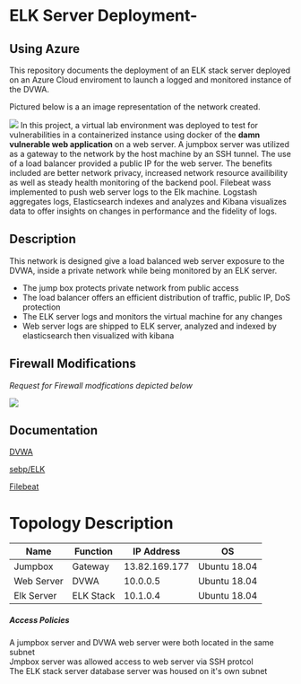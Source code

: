 # ELK Server Deployment-
## Using Azure
This repository documents the deployment of an ELK stack server deployed on an Azure Cloud enviroment to launch a logged and monitored instance of the DVWA. 

Pictured below is a an image representation of the network created. 

![](https://i.imgur.com/es466SV.png)
In this project, a virtual lab environment was deployed to test for vulnerabilities in a containerized instance using docker of the **damn vulnerable web application** on a web server. A jumpbox server was utilized as a gateway to the network by the host machine by an SSH tunnel. The use of a load balancer provided a public IP for the web server. The benefits included are better network privacy, increased network resource availibility as well as steady health monitoring of the backend pool. Filebeat wass implemented to push web server logs to the Elk machine. Logstash aggregates logs, Elasticsearch indexes and analyzes and Kibana visualizes data to offer insights on changes in performance and the fidelity of logs. 

## Description  
This network is designed give a load balanced web server exposure to the DVWA, 
inside a private network while being monitored by an ELK server.
 
* The jump box protects private network from public access
* The load balancer offers an efficient distribution of traffic, public IP, DoS protection
* The ELK server logs and monitors the virtual machine for any changes 
* Web server logs are shipped to ELK server, analyzed and indexed by elasticsearch then visualized with kibana 


## Firewall Modifications 
*Request for Firewall modfications depicted below*

[![](https://i.imgur.com/e7uTkvNm.jpg)](https://i.imgur.com/e7uTkvN.png)


## Documentation

[DVWA](https://hub.docker.com/r/vulnerables/web-dvwa)

[sebp/ELK](https://hub.docker.com/r/sebp/elk/)

[Filebeat](https://www.elastic.co/downloads/beats/filebeat)


# Topology Description 

|Name |Function |IP Address |OS |
| ---- | ---- | ---- | ---- |
| Jumpbox | Gateway | 13.82.169.177 | Ubuntu 18.04 |
| Web Server | DVWA  | 10.0.0.5 | Ubuntu 18.04 |
| Elk Server | ELK Stack | 10.1.0.4 | Ubuntu 18.04 |


##### Access Policies
A jumpbox server and DVWA web server were both located in the same subnet  
Jmpbox server was allowed access to web server via SSH protcol  
The ELK stack server database server was housed on it's own subnet 

